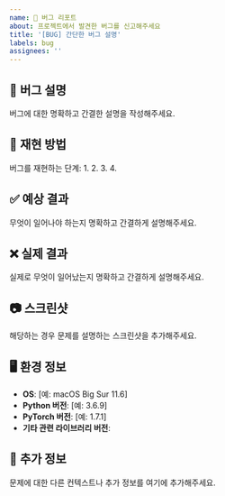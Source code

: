 ```yaml
---
name: 🐛 버그 리포트
about: 프로젝트에서 발견한 버그를 신고해주세요
title: '[BUG] 간단한 버그 설명'
labels: bug
assignees: ''
---
```


## 🐛 버그 설명
버그에 대한 명확하고 간결한 설명을 작성해주세요.

## 🔄 재현 방법
버그를 재현하는 단계:
1. 
2. 
3. 
4. 

## ✅ 예상 결과
무엇이 일어나야 하는지 명확하고 간결하게 설명해주세요.

## ❌ 실제 결과
실제로 무엇이 일어났는지 명확하고 간결하게 설명해주세요.

## 📷 스크린샷
해당하는 경우 문제를 설명하는 스크린샷을 추가해주세요.

## 🖥️ 환경 정보
- **OS**: [예: macOS Big Sur 11.6]
- **Python 버전**: [예: 3.6.9]
- **PyTorch 버전**: [예: 1.7.1]
- **기타 관련 라이브러리 버전**: 

## 📝 추가 정보
문제에 대한 다른 컨텍스트나 추가 정보를 여기에 추가해주세요. 
